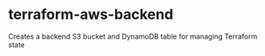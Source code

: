 # terraform-aws-backend
Creates a backend S3 bucket and DynamoDB table for managing Terraform state
